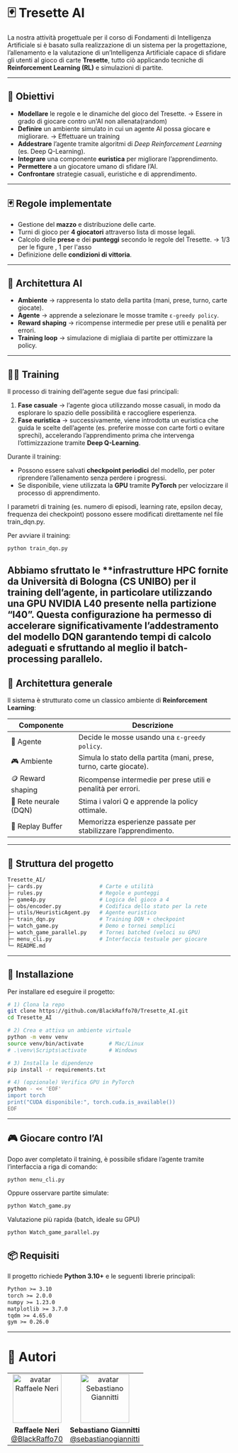 # 🃏 Tresette AI

La nostra attività progettuale per il corso di Fondamenti di Intelligenza Artificiale si è basato sulla realizzazione di un sistema per la progettazione, l’allenamento e la valutazione di un’Intelligenza Artificiale capace di sfidare gli utenti al gioco di carte **Tresette**, tutto ciò applicando tecniche di **Reinforcement Learning (RL)** e simulazioni di partite.

---

## 🎯 Obiettivi

- **Modellare** le regole e le dinamiche del gioco del Tresette. -> Essere in grado di giocare contro un'AI non allenata(random)
- **Definire** un ambiente simulato in cui un agente AI possa giocare e migliorare.  -> Effettuare un training
- **Addestrare** l’agente tramite algoritmi di *Deep Reinforcement Learning* (es. Deep Q-Learning).
- **Integrare** una componente **euristica** per migliorare l’apprendimento. 
- **Permettere** a un giocatore umano di sfidare l’AI.  
- **Confrontare** strategie casuali, euristiche e di apprendimento.  

---

## 🃏 Regole implementate

- Gestione del **mazzo** e distribuzione delle carte.  
- Turni di gioco per **4 giocatori** attraverso lista di mosse legali.  
- Calcolo delle **prese** e dei **punteggi** secondo le regole del Tresette. -> 1/3 per le figure , 1 per l'asso
- Definizione delle **condizioni di vittoria**.  

---

## 🧠 Architettura AI

- **Ambiente** → rappresenta lo stato della partita (mani, prese, turno, carte giocate).  
- **Agente** → apprende a selezionare le mosse tramite `ε-greedy policy`.  
- **Reward shaping** → ricompense intermedie per prese utili e penalità per errori.  
- **Training loop** → simulazione di migliaia di partite per ottimizzare la policy.  

---
## 🏋️‍♂️ Training

Il processo di training dell’agente segue due fasi principali:  

1. **Fase casuale** → l’agente gioca utilizzando mosse casuali, in modo da esplorare lo spazio delle possibilità e raccogliere esperienza.  
2. **Fase euristica** → successivamente, viene introdotta un euristica che guida le scelte dell’agente (es. preferire mosse con carte forti o evitare sprechi), accelerando l’apprendimento prima che intervenga l’ottimizzazione tramite **Deep Q-Learning**.  

Durante il training:  
- Possono essere salvati **checkpoint periodici** del modello, per poter riprendere l’allenamento senza perdere i progressi.  
- Se disponibile, viene utilizzata la **GPU** tramite **PyTorch** per velocizzare il processo di apprendimento.  

 I parametri di training (es. numero di episodi, learning rate, epsilon decay, frequenza dei checkpoint) possono essere modificati direttamente nel file train_dqn.py.

Per avviare il training:  
```bash
python train_dqn.py
```

Abbiamo sfruttato le **infrastrutture HPC fornite da Università di Bologna (CS UNIBO) per il training dell’agente, in particolare utilizzando una GPU NVIDIA L40 presente nella partizione “l40”. Questa configurazione ha permesso di accelerare significativamente l’addestramento del modello DQN garantendo tempi di calcolo adeguati e sfruttando al meglio il batch-processing parallelo.
---

## 🧩 Architettura generale

Il sistema è strutturato come un classico ambiente di **Reinforcement Learning**:  

| Componente | Descrizione |
|-------------|-------------|
| 🧠 Agente | Decide le mosse usando una `ε-greedy policy`. |
| 🎮 Ambiente | Simula lo stato della partita (mani, prese, turno, carte giocate). |
| 🪙 Reward shaping | Ricompense intermedie per prese utili e penalità per errori. |
| 🧩 Rete neurale (DQN) | Stima i valori Q e apprende la policy ottimale. |
| 🔁 Replay Buffer | Memorizza esperienze passate per stabilizzare l’apprendimento. |


---

## 📂 Struttura del progetto

```bash
Tresette_AI/
├─ cards.py                  # Carte e utilità
├─ rules.py                  # Regole e punteggi
├─ game4p.py                 # Logica del gioco a 4
├─ obs/encoder.py            # Codifica dello stato per la rete
├─ utils/HeuristicAgent.py   # Agente euristico
├─ train_dqn.py              # Training DQN + checkpoint
├─ watch_game.py             # Demo e tornei semplici
├─ watch_game_parallel.py    # Tornei batched (veloci su GPU)
├─ menu_cli.py               # Interfaccia testuale per giocare
└─ README.md
```
---

## 🚀 Installazione

Per installare ed eseguire il progetto:

```bash
# 1) Clona la repo
git clone https://github.com/BlackRaffo70/Tresette_AI.git
cd Tresette_AI

# 2) Crea e attiva un ambiente virtuale
python -m venv venv
source venv/bin/activate        # Mac/Linux
# .\venv\Scripts\activate       # Windows

# 3) Installa le dipendenze
pip install -r requirements.txt

# 4) (opzionale) Verifica GPU in PyTorch
python - << 'EOF'
import torch
print("CUDA disponibile:", torch.cuda.is_available())
EOF
```
---
## 🎮 Giocare contro l’AI

Dopo aver completato il training, è possibile sfidare l’agente tramite l’interfaccia a riga di comando:

```bash
python menu_cli.py
```

Oppure osservare partite simulate:

```bash
python Watch_game.py
```
Valutazione più rapida (batch, ideale su GPU)

```bash
python Watch_game_parallel.py
```


## 📦 Requisiti

Il progetto richiede **Python 3.10+** e le seguenti librerie principali:

```txt
Python >= 3.10
torch >= 2.0.0
numpy >= 1.23.0
matplotlib >= 3.7.0
tqdm >= 4.65.0
gym >= 0.26.0
```
---

# 👥 Autori

| | |
|:--:|:--:|
| <a href="https://github.com/BlackRaffo70"><img src="https://github.com/BlackRaffo70.png" width="110" alt="avatar Raffaele Neri"></a> | <a href="https://github.com/sebastianogiannitti"><img src="https://github.com/sebastianogiannitti.png" width="110" alt="avatar Sebastiano Giannitti"></a> |
| **Raffaele Neri**<br/>[@BlackRaffo70](https://github.com/BlackRaffo70) | **Sebastiano Giannitti**<br/>[@sebastianogiannitti](https://github.com/sebastianogiannitti) |

